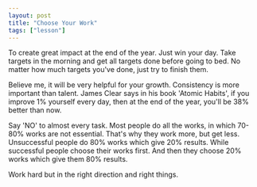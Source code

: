 ```yaml
---
layout: post
title: "Choose Your Work"
tags: ["lesson"]
---
```


To create great impact at the end of the year. Just win your day. Take targets in the morning and get all targets done before going to bed. No matter how much targets you've done, just try to finish them. 

Believe me, it will be very helpful for your growth. Consistency is more important than talent. James Clear says in his book 'Atomic Habits', if you improve 1% yourself every day, then at the end of the year, you'll be 38% better than now. 

Say 'NO' to almost every task. Most people do all the works, in which 70-80% works are not essential. That's why they work more, but get less. Unsuccessful people do 80% works which give 20% results. While successful people choose their works first. And then they choose 20% works which give them 80% results. 

Work hard but in the right direction and right things.